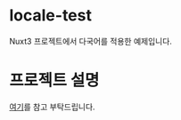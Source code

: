 # locale-test
Nuxt3 프로젝트에서 다국어를 적용한 예제입니다.
 
# 프로젝트 설명
[여기](https://velog.io/@swj9077/Nuxt-3-%ED%94%84%EB%A1%9C%EC%A0%9D%ED%8A%B8%EC%97%90%EC%84%9C-URL%EC%9D%84-%ED%86%B5%ED%95%9C-%EB%8B%A4%EA%B5%AD%EC%96%B4-%EC%84%A4%EC%A0%95%ED%95%98%EA%B8%B0)를 참고 부탁드립니다.
